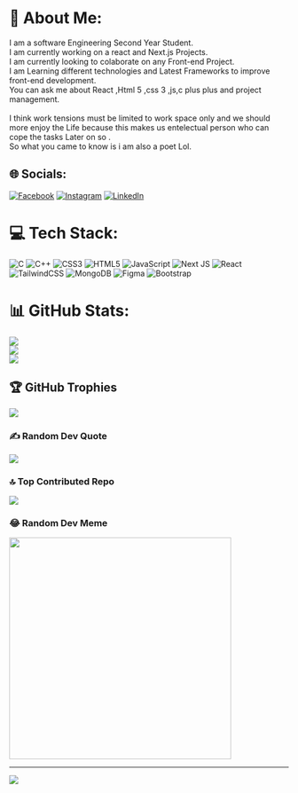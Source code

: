 # 💫 About Me:
I am a software  Engineering  Second Year Student. <br>I am currently working on a react and Next.js Projects.<br>I am currently looking to colaborate on any Front-end Project.<br>I am Learning different technologies and Latest Frameworks to improve front-end development.<br>You can ask me about React ,Html 5 ,css 3 ,js,c plus plus and project management.<br><br>I think work tensions must be limited to work space only and we should more enjoy the Life because this makes us entelectual person who can cope the tasks Later on so .<br>So what you came to know is i am also a poet Lol.<br>


## 🌐 Socials:
[![Facebook](https://img.shields.io/badge/Facebook-%231877F2.svg?logo=Facebook&logoColor=white)](https://facebook.com/Syedalikazmi2) [![Instagram](https://img.shields.io/badge/Instagram-%23E4405F.svg?logo=Instagram&logoColor=white)](https://instagram.com/TheSyedalikazmi) [![LinkedIn](https://img.shields.io/badge/LinkedIn-%230077B5.svg?logo=linkedin&logoColor=white)](https://linkedin.com/in/ali-kazmi-956865279) 

# 💻 Tech Stack:
![C](https://img.shields.io/badge/c-%2300599C.svg?style=for-the-badge&logo=c&logoColor=white) ![C++](https://img.shields.io/badge/c++-%2300599C.svg?style=for-the-badge&logo=c%2B%2B&logoColor=white) ![CSS3](https://img.shields.io/badge/css3-%231572B6.svg?style=for-the-badge&logo=css3&logoColor=white) ![HTML5](https://img.shields.io/badge/html5-%23E34F26.svg?style=for-the-badge&logo=html5&logoColor=white) ![JavaScript](https://img.shields.io/badge/javascript-%23323330.svg?style=for-the-badge&logo=javascript&logoColor=%23F7DF1E) ![Next JS](https://img.shields.io/badge/Next-black?style=for-the-badge&logo=next.js&logoColor=white) ![React](https://img.shields.io/badge/react-%2320232a.svg?style=for-the-badge&logo=react&logoColor=%2361DAFB) ![TailwindCSS](https://img.shields.io/badge/tailwindcss-%2338B2AC.svg?style=for-the-badge&logo=tailwind-css&logoColor=white) ![MongoDB](https://img.shields.io/badge/MongoDB-%234ea94b.svg?style=for-the-badge&logo=mongodb&logoColor=white) ![Figma](https://img.shields.io/badge/figma-%23F24E1E.svg?style=for-the-badge&logo=figma&logoColor=white) ![Bootstrap](https://img.shields.io/badge/bootstrap-%238511FA.svg?style=for-the-badge&logo=bootstrap&logoColor=white)
# 📊 GitHub Stats:
![](https://github-readme-stats.vercel.app/api?username=syedalikazmi1122&theme=dark&hide_border=false&include_all_commits=false&count_private=false)<br/>
![](https://github-readme-streak-stats.herokuapp.com/?user=syedalikazmi1122&theme=dark&hide_border=false)<br/>
![](https://github-readme-stats.vercel.app/api/top-langs/?username=syedalikazmi1122&theme=dark&hide_border=false&include_all_commits=false&count_private=false&layout=compact)

## 🏆 GitHub Trophies
![](https://github-profile-trophy.vercel.app/?username=syedalikazmi1122&theme=onedark&no-frame=false&no-bg=true&margin-w=4)

### ✍️ Random Dev Quote
![](https://quotes-github-readme.vercel.app/api?type=horizontal&theme=tokyonight)

### 🔝 Top Contributed Repo
![](https://github-contributor-stats.vercel.app/api?username=syedalikazmi1122&limit=5&theme=onedark&combine_all_yearly_contributions=true)

### 😂 Random Dev Meme
<img src='https://randommeme-five.vercel.app/' style="height: 400px;"/>

---
[![](https://visitcount.itsvg.in/api?id=syedalikazmi1122&icon=1&color=8)](https://visitcount.itsvg.in)

<!-- Proudly created with GPRM ( https://gprm.itsvg.in ) -->
